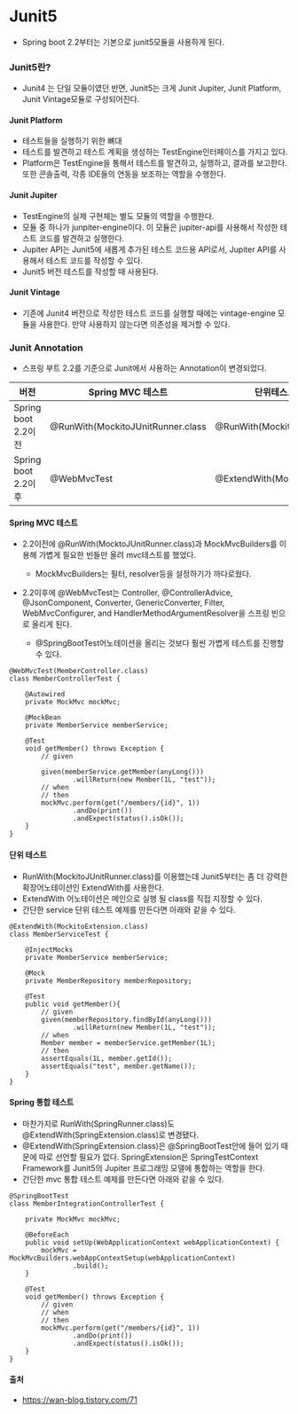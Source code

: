 # Junit5
- Spring boot 2.2부터는 기본으로 junit5모듈을 사용하게 된다.

### Junit5란?
- Junit4 는 단일 모듈이였던 반면, Junit5는 크게 Junit Jupiter, Junit Platform, Junit Vintage모듈로 구성되어진다.

#### Junit Platform
- 테스트들을 실행하기 위한 뼈대
- 테스트를 발견하고 테스트 계획을 생성하는 TestEngine인터페이스를 가지고 있다.
- Platform은 TestEngine을 통해서 테스트를 발견하고, 실행하고, 결과를 보고한다. 또한 콘솔출력, 각종 IDE들의 연동을 보조하는 역할을 수행한다.

#### Junit Jupiter
- TestEngine의 실제 구현체는 별도 모듈의 역할을 수행한다.
- 모듈 중 하나가 junpiter-engine이다. 이 모듈은 jupiter-api를 사용해서 작성한 테스트 코드를 발견하고 실행한다.
- Jupiter API는 Junit5에 새롭게 추가된 테스트 코드용 API로서, Jupiter API를 사용해서 테스트 코드를 작성할 수 있다.
- Junit5 버전 테스트를 작성할 때 사용된다.

#### Junit Vintage
- 기존에 Junit4 버전으로 작성한 테스트 코드를 실행할 때에는 vintage-engine 모듈을 사용한다. 만약 사용하지 않는다면 의존성을 제거할 수 있다.

### Junit Annotation
- 스프링 부트 2.2를 기준으로 Junit에서 사용하는 Annotation이 변경되었다.

|버전|Spring MVC 테스트|단위테스트(Mockito)|Spring 통합테스트|
|-----|-----|-----|-----|
|Spring boot 2.2이전|@RunWith(MockitoJUnitRunner.class|@RunWith(MockitoJUnitRunner.class)|@RunWith(SpringRunner.class)|
|Spring boot 2.2이후|@WebMvcTest|@ExtendWith(MockitoExtension.class)|@SpringBootTest|

#### Spring MVC 테스트
- 2.2이전에 @RunWith(MocktoJUnitRunner.class)과 MockMvcBuilders를 이용해 가볍게 필요한 빈들만 올려 mvc테스트를 했었다.
    - MockMvcBuilders는 필터, resolver등을 설정하기가 까다로웠다.

- 2.2이후에 @WebMvcTest는 Controller, @ControllerAdvice, @JsonComponent, Converter, GenericConverter, Filter, WebMvcConfigurer, and HandlerMethodArgumentResolver을 스프링 빈으로 올리게 된다.
    - @SpringBootTest어노테이션을 올리는 것보다 훨씬 가볍게 테스트를 진행할 수 있다.
~~~
@WebMvcTest(MemberController.class)
class MemberControllerTest {

    @Autowired
    private MockMvc mockMvc;

    @MockBean
    private MemberService memberService;

    @Test
    void getMember() throws Exception {
        // given

        given(memberService.getMember(anyLong()))
                .willReturn(new Member(1L, "test"));
        // when
        // then
        mockMvc.perform(get("/members/{id}", 1))
                .andDo(print())
                .andExpect(status().isOk());
    }
}
~~~

#### 단위 테스트
- RunWith(MockitoJUnitRunner.class)를 이용했는데 Junit5부터는 좀 더 강력한 확장어노테이션인 ExtendWith를 사용한다.
- ExtendWith 어노테이션은 메인으로 실행 될 class를 직접 지정할 수 있다.
- 간단한 service 단위 테스트 예제를 만든다면 아래와 같을 수 있다.
~~~
@ExtendWith(MockitoExtension.class)
class MemberServiceTest {

    @InjectMocks
    private MemberService memberService;

    @Mock
    private MemberRepository memberRepository;

    @Test
    public void getMember(){
        // given
        given(memberRepository.findById(anyLong()))
                .willReturn(new Member(1L, "test"));
        // when
        Member member = memberService.getMember(1L);
        // then
        assertEquals(1L, member.getId());
        assertEquals("test", member.getName());
    }
}
~~~

#### Spring 통합 테스트
- 마찬가지로 RunWith(SpringRunner.class)도 @ExtendWith(SpringExtension.class)로 변경됐다.
- @ExtendWith(SpringExtension.class)은 @SpringBootTest안에 들어 있기 때문에 따로 선언할 필요가 없다. SpringExtension은 SpringTestContext Framework를 Junit5의 Jupiter 프로그래밍 모델에 통합하는 역할을 한다.
- 간단한 mvc 통합 테스트 예제를 만든다면 아래와 같을 수 있다.
~~~
@SpringBootTest
class MemberIntegrationControllerTest {

    private MockMvc mockMvc;

    @BeforeEach
    public void setUp(WebApplicationContext webApplicationContext) {
        mockMvc = MockMvcBuilders.webAppContextSetup(webApplicationContext)
                .build();
    }

    @Test
    void getMember() throws Exception {
        // given
        // when
        // then
        mockMvc.perform(get("/members/{id}", 1))
                .andDo(print())
                .andExpect(status().isOk());
    }
}
~~~

#### 출처
- https://wan-blog.tistory.com/71